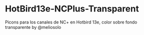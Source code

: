 # HotBird13e-NCPlus-Transparent
Picons para los canales de NC+ en Hotbird 13e, color sobre fondo transparente by @meliosolo
